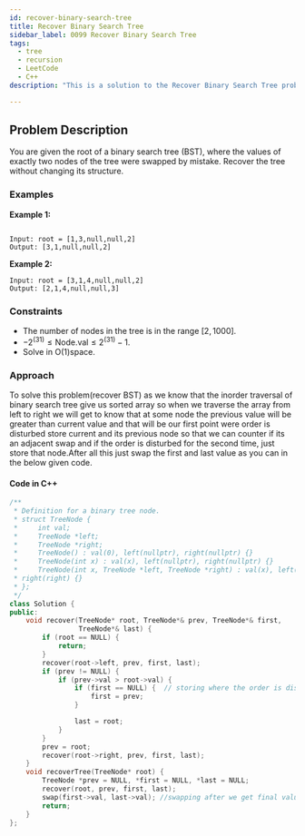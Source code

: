 ```yaml
---
id: recover-binary-search-tree
title: Recover Binary Search Tree
sidebar_label: 0099 Recover Binary Search Tree
tags:
  - tree
  - recursion
  - LeetCode
  - C++
description: "This is a solution to the Recover Binary Search Tree problem on LeetCode."

---
```


## Problem Description

You are given the root of a binary search tree (BST), where the values of exactly two nodes of the tree were swapped by mistake. Recover the tree without changing its structure.

### Examples

**Example 1:**

```

Input: root = [1,3,null,null,2]
Output: [3,1,null,null,2]
```

**Example 2:**

```
Input: root = [3,1,4,null,null,2]
Output: [2,1,4,null,null,3]
```



### Constraints

- The number of nodes in the tree is in the range $[2, 1000]$.
- $-2^(31) \leq \text{Node.val} \leq 2^(31) - 1$.
- Solve in O(1)space.
### Approach 

To solve this problem(recover BST) as we know that the inorder traversal of binary search tree give us sorted array so when we traverse the array from left to right we will get to know that at some node the previous value will be greater than current value and that will be our first point were order is disturbed store current and its previous node so that we can counter if its an adjacent swap and if the order is disturbed for the second time, just store that node.After all this just swap the first and last value as you can in the below given code.

#### Code in C++

```cpp
/**
 * Definition for a binary tree node.
 * struct TreeNode {
 *     int val;
 *     TreeNode *left;
 *     TreeNode *right;
 *     TreeNode() : val(0), left(nullptr), right(nullptr) {}
 *     TreeNode(int x) : val(x), left(nullptr), right(nullptr) {}
 *     TreeNode(int x, TreeNode *left, TreeNode *right) : val(x), left(left),
 * right(right) {}
 * };
 */
class Solution {
public:
    void recover(TreeNode* root, TreeNode*& prev, TreeNode*& first,
                 TreeNode*& last) {
        if (root == NULL) {
            return;
        }
        recover(root->left, prev, first, last);
        if (prev != NULL) {
            if (prev->val > root->val) {
                if (first == NULL) {  // storing where the order is disturbed
                    first = prev;
                }

                last = root;
            }
        }
        prev = root;
        recover(root->right, prev, first, last);
    }
    void recoverTree(TreeNode* root) {
        TreeNode *prev = NULL, *first = NULL, *last = NULL;
        recover(root, prev, first, last);
        swap(first->val, last->val); //swapping after we get final values where order is distrubed
        return;
    }
};
```


